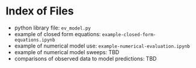 # Index of Files

- python library file: `ev_model.py`
- example of closed form equations: `example-closed-form-equations.ipynb`
- example of numerical model use: `example-numerical-evaluation.ipynb`
- example of numerical model sweeps: TBD
- comparisons of observed data to model predictions: TBD